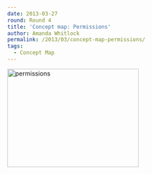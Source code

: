 ```yaml
---
date: 2013-03-27
round: Round 4
title: 'Concept map: Permissions'
author: Amanda Whitlock
permalink: /2013/03/concept-map-permissions/
tags:
  - Concept Map
---
```

<p><a href="http://files.software-carpentry.org/training-course/2013/03/permissions.pdf"><a href="http://teaching.software-carpentry.org/wp-content/uploads/2013/03/permissions.png"><img class="alignnone size-medium wp-image-1956" alt="permissions" src="http://teaching.software-carpentry.org/wp-content/uploads/2013/03/permissions-300x225.png" width="300" height="225" /></a><br />
</a></p>
